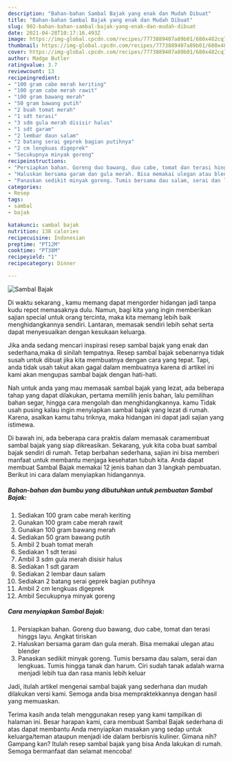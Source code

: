 ```yaml
---
description: "Bahan-bahan Sambal Bajak yang enak dan Mudah Dibuat"
title: "Bahan-bahan Sambal Bajak yang enak dan Mudah Dibuat"
slug: 902-bahan-bahan-sambal-bajak-yang-enak-dan-mudah-dibuat
date: 2021-04-28T10:17:16.493Z
image: https://img-global.cpcdn.com/recipes/7773889407a89b01/680x482cq70/sambal-bajak-foto-resep-utama.jpg
thumbnail: https://img-global.cpcdn.com/recipes/7773889407a89b01/680x482cq70/sambal-bajak-foto-resep-utama.jpg
cover: https://img-global.cpcdn.com/recipes/7773889407a89b01/680x482cq70/sambal-bajak-foto-resep-utama.jpg
author: Madge Butler
ratingvalue: 3.7
reviewcount: 13
recipeingredient:
- "100 gram cabe merah keriting"
- "100 gram cabe merah rawit"
- "100 gram bawang merah"
- "50 gram bawang putih"
- "2 buah tomat merah"
- "1 sdt terasi"
- "3 sdm gula merah disisir halus"
- "1 sdt garam"
- "2 lembar daun salam"
- "2 batang serai geprek bagian putihnya"
- "2 cm lengkuas digeprek"
- "Secukupnya minyak goreng"
recipeinstructions:
- "Persiapkan bahan. Goreng duo bawang, duo cabe, tomat dan terasi hinggs layu. Angkat tiriskan"
- "Haluskan bersama garam dan gula merah. Bisa memakai ulegan atau blender"
- "Panaskan sedikit minyak goreng. Tumis bersama dau salam, serai dan lengkuas. Tumis hingga tanak dan harum. Ciri sudah tanak adalah warna menjadi lebih tua dan rasa manis lebih keluar"
categories:
- Resep
tags:
- sambal
- bajak

katakunci: sambal bajak 
nutrition: 138 calories
recipecuisine: Indonesian
preptime: "PT12M"
cooktime: "PT38M"
recipeyield: "1"
recipecategory: Dinner

---
```



![Sambal Bajak](https://img-global.cpcdn.com/recipes/7773889407a89b01/680x482cq70/sambal-bajak-foto-resep-utama.jpg)

Di waktu  sekarang , kamu memang dapat mengorder hidangan jadi tanpa kudu repot memasaknya dulu. Namun, bagi kita yang ingin memberikan sajian special untuk orang tercinta, maka kita memang lebih baik menghidangkannya sendiri. Lantaran, memasak sendiri lebih sehat serta dapat menyesuaikan dengan kesukaan keluarga.

Jika anda sedang mencari inspirasi resep sambal bajak yang enak dan sederhana,maka di sinilah tempatnya. Resep sambal bajak  sebenarnya tidak susah untuk dibuat jika kita membuatnya dengan cara yang tepat. Tapi, anda tidak usah takut akan gagal dalam membuatnya 
karena di artikel ini kami akan mengupas sambal bajak dengan hati-hati.  



Nah untuk anda yang mau memasak sambal bajak yang lezat, ada beberapa tahap yang dapat dilakukan, pertama memilih jenis bahan, lalu pemilihan bahan segar, hingga cara mengolah dan menghidangkannya. kamu Tidak usah pusing kalau ingin menyiapkan sambal bajak yang lezat di rumah. Karena, asalkan kamu  tahu triknya, maka hidangan ini dapat jadi sajian yang istimewa.

Di bawah ini, ada beberapa cara praktis  dalam memasak caramembuat sambal bajak yang siap dikreasikan. Sekarang, yuk kita coba buat sambal bajak sendiri di rumah. Tetap berbahan sederhana, sajian ini bisa memberi manfaat untuk membantu menjaga kesehatan tubuh kita. Anda dapat membuat Sambal Bajak memakai 12 jenis bahan dan 3 langkah pembuatan. Berikut ini cara dalam menyiapkan hidangannya.

<!--inarticleads1-->

##### Bahan-bahan dan bumbu yang dibutuhkan untuk pembuatan Sambal Bajak:

1. Sediakan 100 gram cabe merah keriting
1. Gunakan 100 gram cabe merah rawit
1. Gunakan 100 gram bawang merah
1. Sediakan 50 gram bawang putih
1. Ambil 2 buah tomat merah
1. Sediakan 1 sdt terasi
1. Ambil 3 sdm gula merah disisir halus
1. Sediakan 1 sdt garam
1. Sediakan 2 lembar daun salam
1. Sediakan 2 batang serai geprek bagian putihnya
1. Ambil 2 cm lengkuas digeprek
1. Ambil Secukupnya minyak goreng




<!--inarticleads2-->

##### Cara menyiapkan Sambal Bajak:

1. Persiapkan bahan. Goreng duo bawang, duo cabe, tomat dan terasi hinggs layu. Angkat tiriskan
1. Haluskan bersama garam dan gula merah. Bisa memakai ulegan atau blender
1. Panaskan sedikit minyak goreng. Tumis bersama dau salam, serai dan lengkuas. Tumis hingga tanak dan harum. Ciri sudah tanak adalah warna menjadi lebih tua dan rasa manis lebih keluar




Jadi, itulah artikel mengenai  sambal bajak  yang sederhana dan mudah dilakukan versi kami. Semoga anda bisa mempraktekkannya dengan hasil yang memuaskan. 

Terima kasih anda telah menggunakan resep yang kami tampilkan di halaman ini. Besar harapan kami, cara membuat  Sambal Bajak sederhana di atas dapat membantu Anda menyiapkan masakan yang sedap untuk keluarga/teman ataupun menjadi ide dalam berbisnis kuliner. Gimana nih? Gampang kan? Itulah resep sambal bajak yang bisa Anda lakukan di rumah. Semoga bermanfaat dan selamat mencoba!

